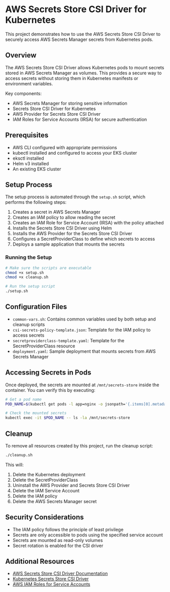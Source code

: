 # AWS Secrets Store CSI Driver for Kubernetes

This project demonstrates how to use the AWS Secrets Store CSI Driver to securely access AWS Secrets Manager secrets from Kubernetes pods.

## Overview

The AWS Secrets Store CSI Driver allows Kubernetes pods to mount secrets stored in AWS Secrets Manager as volumes. This provides a secure way to access secrets without storing them in Kubernetes manifests or environment variables.

Key components:
- AWS Secrets Manager for storing sensitive information
- Secrets Store CSI Driver for Kubernetes
- AWS Provider for Secrets Store CSI Driver
- IAM Roles for Service Accounts (IRSA) for secure authentication

## Prerequisites

- AWS CLI configured with appropriate permissions
- kubectl installed and configured to access your EKS cluster
- eksctl installed
- Helm v3 installed
- An existing EKS cluster

## Setup Process

The setup process is automated through the `setup.sh` script, which performs the following steps:

1. Creates a secret in AWS Secrets Manager
2. Creates an IAM policy to allow reading the secret
3. Creates an IAM Role for Service Account (IRSA) with the policy attached
4. Installs the Secrets Store CSI Driver using Helm
5. Installs the AWS Provider for the Secrets Store CSI Driver
6. Configures a SecretProviderClass to define which secrets to access
7. Deploys a sample application that mounts the secrets

### Running the Setup

```bash
# Make sure the scripts are executable
chmod +x setup.sh
chmod +x cleanup.sh

# Run the setup script
./setup.sh
```

## Configuration Files

- `common-vars.sh`: Contains common variables used by both setup and cleanup scripts
- `csi-secrets-policy-template.json`: Template for the IAM policy to access secrets
- `secretproviderclass-template.yaml`: Template for the SecretProviderClass resource
- `deployment.yaml`: Sample deployment that mounts secrets from AWS Secrets Manager

## Accessing Secrets in Pods

Once deployed, the secrets are mounted at `/mnt/secrets-store` inside the container. You can verify this by executing:

```bash
# Get a pod name
POD_NAME=$(kubectl get pods -l app=nginx -o jsonpath='{.items[0].metadata.name}')

# Check the mounted secrets
kubectl exec -it $POD_NAME -- ls -la /mnt/secrets-store
```

## Cleanup

To remove all resources created by this project, run the cleanup script:

```bash
./cleanup.sh
```

This will:
1. Delete the Kubernetes deployment
2. Delete the SecretProviderClass
3. Uninstall the AWS Provider and Secrets Store CSI Driver
4. Delete the IAM Service Account
5. Delete the IAM policy
6. Delete the AWS Secrets Manager secret

## Security Considerations

- The IAM policy follows the principle of least privilege
- Secrets are only accessible to pods using the specified service account
- Secrets are mounted as read-only volumes
- Secret rotation is enabled for the CSI driver

## Additional Resources

- [AWS Secrets Store CSI Driver Documentation](https://github.com/aws/secrets-store-csi-driver-provider-aws)
- [Kubernetes Secrets Store CSI Driver](https://secrets-store-csi-driver.sigs.k8s.io/)
- [AWS IAM Roles for Service Accounts](https://docs.aws.amazon.com/eks/latest/userguide/iam-roles-for-service-accounts.html)
